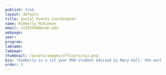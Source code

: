 ```yaml
---
publish: true
layout: default
title: Social Events Coordinator
name: Kimberly Mckinnon
email: u1592458@utah.edu
webpage: 
year: 
program:  
labname: 
labpage:
thumbnail: /assets/images/officers/xyz.png
bio: "Kimberly is a 1st year PhD student advised by Mary Hall. She works with compilers and High Performance Computing. Kimberly enjoys a plethora of hobbies, including baking, crocheting, and reading. She also loves collecting stories from books, history, and the people she meets. "
order: 5
---
```

